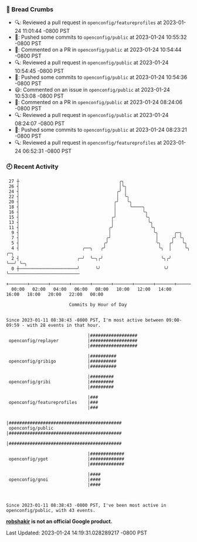 ### 🍞 Bread Crumbs

 * 🔍: Reviewed a pull request in  `openconfig/featureprofiles` at 2023-01-24 11:01:44 -0800 PST
 * 🚢: Pushed some commits to `openconfig/public` at 2023-01-24 10:55:32 -0800 PST
 * 💬: Commented on a PR in  `openconfig/public` at 2023-01-24 10:54:44 -0800 PST
 * 🔍: Reviewed a pull request in  `openconfig/public` at 2023-01-24 10:54:45 -0800 PST
 * 🚢: Pushed some commits to `openconfig/public` at 2023-01-24 10:54:36 -0800 PST
 * 😃: Commented on an issue in `openconfig/public` at 2023-01-24 10:53:08 -0800 PST
 * 💬: Commented on a PR in  `openconfig/public` at 2023-01-24 08:24:06 -0800 PST
 * 🔍: Reviewed a pull request in  `openconfig/public` at 2023-01-24 08:24:07 -0800 PST
 * 🚢: Pushed some commits to `openconfig/public` at 2023-01-24 08:23:21 -0800 PST
 * 🔍: Reviewed a pull request in  `openconfig/featureprofiles` at 2023-01-24 06:52:31 -0800 PST

### 🕘 Recent Activity
```
 27 ┼                                      ╭╮
 26 ┤                                      │╰╮
 24 ┤                                     ╭╯ │
 22 ┤                                     │  ╰╮
 20 ┤                                    ╭╯   ╰╮
 18 ┤                                    │     ╰────╮
 16 ┤                                    │          ╰╮
 15 ┤                                   ╭╯           ╰╮
 13 ┤                                   │             ╰╮
 11 ┤                                  ╭╯              ╰╮
  9 ┤                                  │                ╰╮      ╭─╮
  7 ┤                                 ╭╯                 │     ╭╯ ╰╮
  5 ┤                                ╭╯                  ╰╮   ╭╯   ╰╮
  4 ┤                        ╭──╮   ╭╯                    ╰╮  │     ╰╮  ╭─╮
  2 ┤                      ╭─╯  ╰─╮╭╯                      ╰╮╭╯      ╰──╯ ╰─╮
  0 ┼──────────────────────╯      ╰╯                        ╰╯              ╰───────────────────────────
    +───────+───────+───────+───────+───────+───────+───────+───────+───────+───────+───────+───────+────
  00:00   02:00   04:00   06:00   08:00   10:00   12:00   14:00   16:00   18:00   20:00   22:00   00:00   

						Commits by Hour of Day


Since 2023-01-11 08:38:43 -0800 PST, I'm most active between 09:00-09:59 - with 28 events in that hour.

```



```
                               |##################
 openconfig/replayer           |##################
                               |##################

                               |##########
 openconfig/gribigo            |##########
                               |##########

                               |#########
 openconfig/gribi              |#########
                               |#########

                               |###
 openconfig/featureprofiles    |###
                               |###

                               |###########################################
 openconfig/public             |###########################################
                               |###########################################

                               |#############
 openconfig/ygot               |#############
                               |#############

                               |####
 openconfig/gnoi               |####
                               |####



Since 2023-01-11 08:38:43 -0800 PST, I've been most active in openconfig/public, with 43 events.

```
**[robshakir](mailto:robjs@google.com) is not an official Google product.**  


Last Updated: 2023-01-24 14:19:31.028289217 -0800 PST
